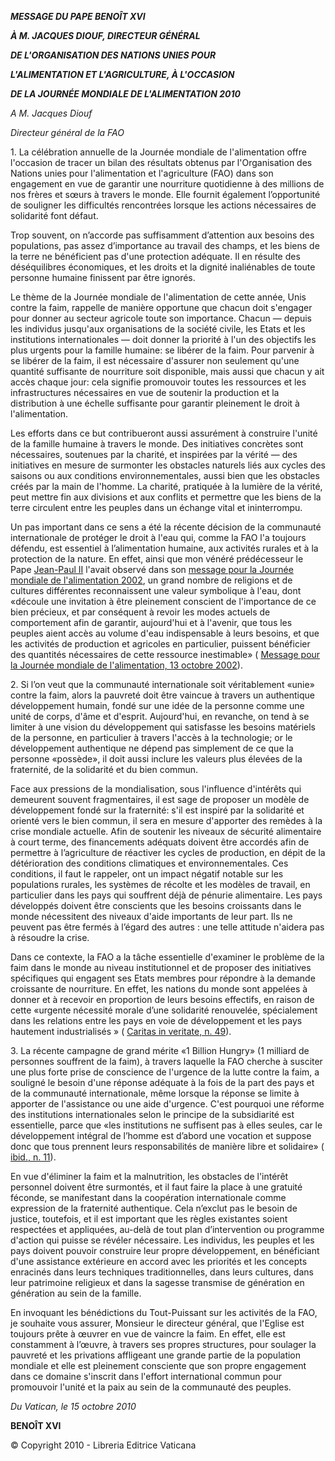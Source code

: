 ***MESSAGE DU PAPE BENOÎT XVI***

***À M. JACQUES DIOUF, DIRECTEUR GÉNÉRAL***

***DE L'ORGANISATION DES NATIONS UNIES POUR***

***L'ALIMENTATION ET L'AGRICULTURE, À L'OCCASION***

***DE LA JOURNÉE MONDIALE DE L'ALIMENTATION 2010***

*A M. Jacques Diouf*

*Directeur général de la FAO*

1\. La célébration annuelle de la Journée mondiale de l'alimentation offre l'occasion de tracer un bilan des résultats obtenus par l'Organisation des Nations unies pour l'alimentation et l'agriculture (FAO) dans son engagement en vue de garantir une nourriture quotidienne à des millions de nos frères et sœurs à travers le monde. Elle fournit également l’opportunité de souligner les difficultés rencontrées lorsque les actions nécessaires de solidarité font défaut.

Trop souvent, on n’accorde pas suffisamment d’attention aux besoins des populations, pas assez d’importance au travail des champs, et les biens de la terre ne bénéficient pas d'une protection adéquate. Il en résulte des déséquilibres économiques, et les droits et la dignité inaliénables de toute personne humaine finissent par être ignorés.

Le thème de la Journée mondiale de l'alimentation de cette année, Unis contre la faim, rappelle de manière opportune que chacun doit s'engager pour donner au secteur agricole toute son importance. Chacun — depuis les individus jusqu'aux organisations de la société civile, les Etats et les institutions internationales — doit donner la priorité à l'un des objectifs les plus urgents pour la famille humaine: se libérer de la faim. Pour parvenir à se libérer de la faim, il est nécessaire d'assurer non seulement qu'une quantité suffisante de nourriture soit disponible, mais aussi que chacun y ait accès chaque jour: cela signifie promouvoir toutes les ressources et les infrastructures nécessaires en vue de soutenir la production et la distribution à une échelle suffisante pour garantir pleinement le droit à l'alimentation.

Les efforts dans ce but contribueront aussi assurément à construire l'unité de la famille humaine à travers le monde. Des initiatives concrètes sont nécessaires, soutenues par la charité, et inspirées par la vérité — des initiatives en mesure de surmonter les obstacles naturels liés aux cycles des saisons ou aux conditions environnementales, aussi bien que les obstacles créés par la main de l'homme. La charité, pratiquée à la lumière de la vérité, peut mettre fin aux divisions et aux conflits et permettre que les biens de la terre circulent entre les peuples dans un échange vital et ininterrompu.

Un pas important dans ce sens a été la récente décision de la communauté internationale de protéger le droit à l'eau qui, comme la FAO l'a toujours défendu, est essentiel à l’alimentation humaine, aux activités rurales et à la protection de la nature. En effet, ainsi que mon vénéré prédécesseur le Pape [Jean-Paul II](/content/john-paul-ii/fr.html) l'avait observé dans son [message pour la Journée mondiale de l'alimentation 2002](/content/john-paul-ii/fr/messages/food/documents/hf_jp-ii_mes_20021017_xxii-world-food-day.html), un grand nombre de religions et de cultures différentes reconnaissent une valeur symbolique à l'eau, dont «découle une invitation à être pleinement conscient de l'importance de ce bien précieux, et par conséquent à revoir les modes actuels de comportement afin de garantir, aujourd'hui et à l'avenir, que tous les peuples aient accès au volume d'eau indispensable à leurs besoins, et que les activités de production et agricoles en particulier, puissent bénéficier des quantités nécessaires de cette ressource inestimable» ( [Message pour la Journée mondiale de l'alimentation, 13 octobre 2002](/content/john-paul-ii/fr/messages/food/documents/hf_jp-ii_mes_20021017_xxii-world-food-day.html)).

2\. Si l’on veut que la communauté internationale soit véritablement «unie» contre la faim, alors la pauvreté doit être vaincue à travers un authentique développement humain, fondé sur une idée de la personne comme une unité de corps, d'âme et d'esprit. Aujourd'hui, en revanche, on tend à se limiter à une vision du développement qui satisfasse les besoins matériels de la personne, en particulier à travers l'accès à la technologie; or le développement authentique ne dépend pas simplement de ce que la personne «possède», il doit aussi inclure les valeurs plus élevées de la fraternité, de la solidarité et du bien commun.

Face aux pressions de la mondialisation, sous l'influence d'intérêts qui demeurent souvent fragmentaires, il est sage de proposer un modèle de développement fondé sur la fraternité: s'il est inspiré par la solidarité et orienté vers le bien commun, il sera en mesure d'apporter des remèdes à la crise mondiale actuelle. Afin de soutenir les niveaux de sécurité alimentaire à court terme, des financements adéquats doivent être accordés afin de permettre à l’agriculture de réactiver les cycles de production, en dépit de la détérioration des conditions climatiques et environnementales. Ces conditions, il faut le rappeler, ont un impact négatif notable sur les populations rurales, les systèmes de récolte et les modèles de travail, en particulier dans les pays qui souffrent déjà de pénurie alimentaire. Les pays développés doivent être conscients que les besoins croissants dans le monde nécessitent des niveaux d'aide importants de leur part. Ils ne peuvent pas être fermés à l’égard des autres : une telle attitude n'aidera pas à résoudre la crise.

Dans ce contexte, la FAO a la tâche essentielle d'examiner le problème de la faim dans le monde au niveau institutionnel et de proposer des initiatives spécifiques qui engagent ses Etats membres pour répondre à la demande croissante de nourriture. En effet, les nations du monde sont appelées à donner et à recevoir en proportion de leurs besoins effectifs, en raison de cette «urgente nécessité morale d’une solidarité renouvelée, spécialement dans les relations entre les pays en voie de développement et les pays hautement industrialisés » ( [Caritas in veritate, n. 49](/content/benedict-xvi/fr/encyclicals/documents/hf_ben-xvi_enc_20090629_caritas-in-veritate.html#49.)).

3\. La récente campagne de grand mérite «1 Billion Hungry» (1 milliard de personnes souffrent de la faim), à travers laquelle la FAO cherche à susciter une plus forte prise de conscience de l'urgence de la lutte contre la faim, a souligné le besoin d'une réponse adéquate à la fois de la part des pays et de la communauté internationale, même lorsque la réponse se limite à apporter de l'assistance ou une aide d'urgence. C'est pourquoi une réforme des institutions internationales selon le principe de la subsidiarité est essentielle, parce que «les institutions ne suffisent pas à elles seules, car le développement intégral de l’homme est d’abord une vocation et suppose donc que tous prennent leurs responsabilités de manière libre et solidaire» ( [ibid., n. 11](/content/benedict-xvi/fr/encyclicals/documents/hf_ben-xvi_enc_20090629_caritas-in-veritate.html#11.)).

En vue d'éliminer la faim et la malnutrition, les obstacles de l'intérêt personnel doivent être surmontés, et il faut faire la place à une gratuité féconde, se manifestant dans la coopération internationale comme expression de la fraternité authentique. Cela n’exclut pas le besoin de justice, toutefois, et il est important que les règles existantes soient respectées et appliquées, au-delà de tout plan d’intervention ou programme d'action qui puisse se révéler nécessaire. Les individus, les peuples et les pays doivent pouvoir construire leur propre développement, en bénéficiant d'une assistance extérieure en accord avec les priorités et les concepts enracinés dans leurs techniques traditionnelles, dans leurs cultures, dans leur patrimoine religieux et dans la sagesse transmise de génération en génération au sein de la famille.

En invoquant les bénédictions du Tout-Puissant sur les activités de la FAO, je souhaite vous assurer, Monsieur le directeur général, que l'Eglise est toujours prête à œuvrer en vue de vaincre la faim. En effet, elle est constamment à l’œuvre, à travers ses propres structures, pour soulager la pauvreté et les privations affligeant une grande partie de la population mondiale et elle est pleinement consciente que son propre engagement dans ce domaine s'inscrit dans l'effort international commun pour promouvoir l'unité et la paix au sein de la communauté des peuples.

*Du Vatican, le 15 octobre 2010*

**BENOÎT XVI**

© Copyright 2010 - Libreria Editrice Vaticana